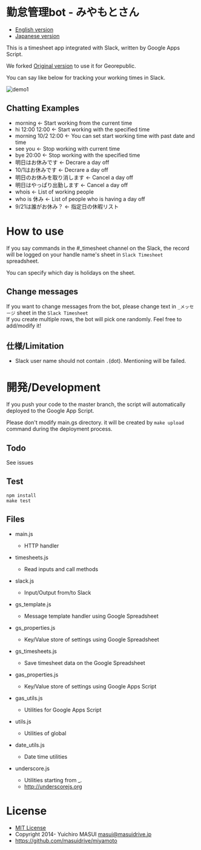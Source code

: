 # 勤怠管理bot - みやもとさん

- [English version](README_en.md)
- [Japanese version](README.md)

This is a timesheet app integrated with Slack, written by Google Apps Script.

We forked [Original version](https://github.com/masuidrive/miyamoto) to use it for Georepublic.

You can say like below for tracking your working times in Slack.

![demo1](https://raw.githubusercontent.com/masuidrive/miyamoto/master/docs/images/demo1.png)


## Chatting Examples

- morning ← Start working from the current time
- hi 12:00 12:00 ← Start working with the specified time
- morning 10/2 12:00 ← You can set start working time with past date and time
- see you ← Stop working with current time
- bye 20:00 ← Stop working with the specified time 
- 明日はお休みです ← Decrare a day off
- 10/1はお休みです ← Decrare a day off
- 明日のお休みを取り消します ← Cancel a day off
- 明日はやっぱり出勤します ← Cancel a day off
- whois ← List of working people
- who is 休み ← List of people who is having a day off
- 9/21は誰がお休み？ ← 指定日の休暇リスト

# How to use

If you say commands in the #_timesheet channel on the Slack, the record will be logged on your handle name's sheet in `Slack Timesheet` spreadsheet.

You can specify which day is holidays on the sheet.

## Change messages

If you want to change messages from the bot, please change text in `_メッセージ` sheet in the `Slack Timesheet`  
If you create multiple rows, the bot will pick one randomly.
Feel free to add/modify it!

## 仕様/Limitation

- Slack user name should not contain `.`(dot). Mentioning will be failed.

# 開発/Development

If you push your code to the master branch, the script will automatically deployed to the Google App Script.

Please don't modify main.gs directory. it will be created by `make upload` command during the deployment process.

## Todo

See issues

## Test

```
npm install
make test
```

## Files

- main.js
  - HTTP handler

- timesheets.js
  - Read inputs and call methods

- slack.js
  - Input/Output from/to Slack

- gs_template.js
  - Message template handler using Google Spreadsheet

- gs_properties.js
  - Key/Value store of settings using Google Spreadsheet

- gs_timesheets.js
  - Save timesheet data on the Google Spreadsheet

- gas_properties.js
  - Key/Value store of settings using Google Apps Script

- gas_utils.js
  - Utilities for Google Apps Script

- utils.js
  - Utilities of global

- date_utils.js
  - Date time utilities

- underscore.js
  - Utilities starting from _.
  - http://underscorejs.org


# License

- [MIT License](http://opensource.org/licenses/MIT)
- Copyright 2014- Yuichiro MASUI <masui@masuidrive.jp>
- https://github.com/masuidrive/miyamoto
